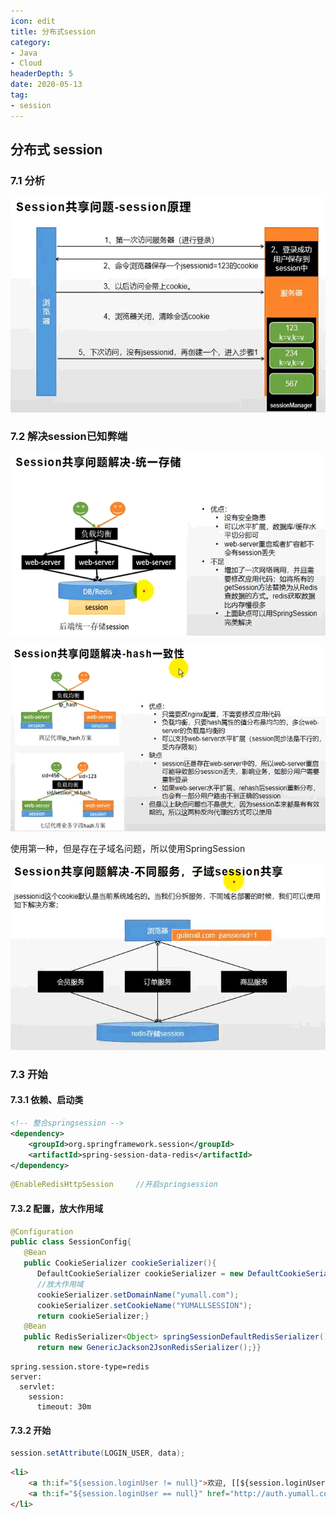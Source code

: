 ```yaml
---
icon: edit
title: 分布式session
category:
- Java
- Cloud
headerDepth: 5
date: 2020-05-13
tag:
- session
---
```


<!-- more -->

## 分布式 session

### 7.1 分析

![](./cloud-session.assets/true-image-20210926162217627.png)

### 7.2 解决session已知弊端

![](./cloud-session.assets/true-image-20210926163452492.png)

![](./cloud-session.assets/true-image-20210926163659508.png)

使用第一种，但是存在子域名问题，所以使用SpringSession

![](./cloud-session.assets/true-image-20210926165049222.png)

### 7.3 开始

#### 7.3.1 依赖、启动类

```xml
<!-- 整合springsession -->
<dependency>
    <groupId>org.springframework.session</groupId>
    <artifactId>spring-session-data-redis</artifactId>
</dependency>
```

```java
@EnableRedisHttpSession     //开启springsession
```

#### 7.3.2 配置，放大作用域

```java
@Configuration
public class SessionConfig{
   @Bean
   public CookieSerializer cookieSerializer(){
      DefaultCookieSerializer cookieSerializer = new DefaultCookieSerializer();
      //放大作用域
      cookieSerializer.setDomainName("yumall.com");
      cookieSerializer.setCookieName("YUMALLSESSION");
      return cookieSerializer;}
   @Bean
   public RedisSerializer<Object> springSessionDefaultRedisSerializer(){
      return new GenericJackson2JsonRedisSerializer();}}
```

```properties
spring.session.store-type=redis
server:
  servlet:
    session:
      timeout: 30m
```

#### 7.3.2 开始

```java
session.setAttribute(LOGIN_USER, data);
```

```html
<li>
    <a th:if="${session.loginUser != null}">欢迎, [[${session.loginUser.nickname}]]</a>
    <a th:if="${session.loginUser == null}" href="http://auth.yumall.com/login.html">你好，请登录</a>
</li>
```
